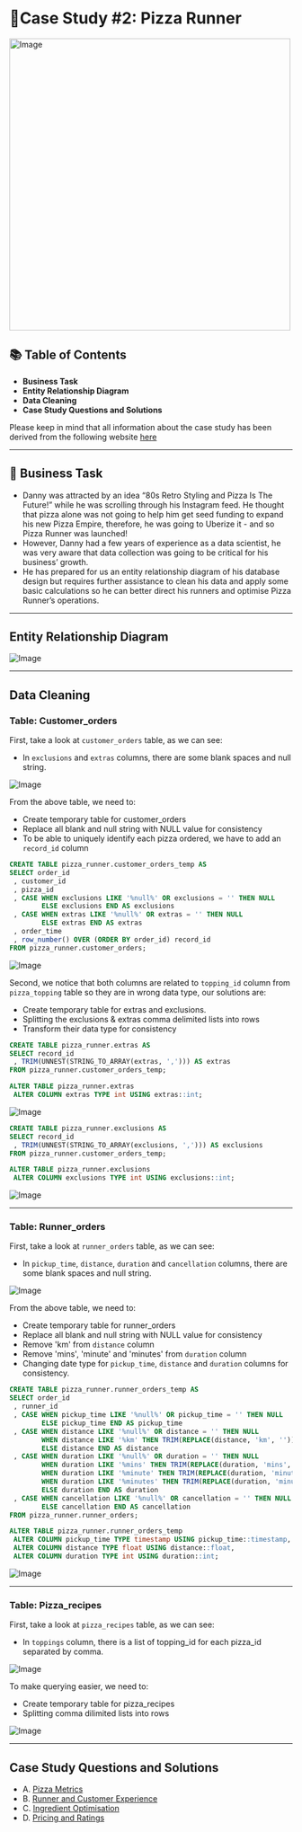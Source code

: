 # 🍕Case Study #2: Pizza Runner
<img src=  "https://8weeksqlchallenge.com/images/case-study-designs/2.png" alt="Image" width="500" height="520" >

## 📚 Table of Contents
- **Business Task**
- **Entity Relationship Diagram**
- **Data Cleaning**
- **Case Study Questions and Solutions**

Please keep in mind that all information about the case study has been derived from the following website [here](https://8weeksqlchallenge.com/case-study-2/)   

***

## 🎯 Business Task
- Danny was attracted by an idea “80s Retro Styling and Pizza Is The Future!” while he was scrolling through his Instagram feed. He thought that pizza alone was not going to help him get seed funding to expand his new Pizza Empire, therefore, he was going to Uberize it - and so Pizza Runner was launched!
- However, Danny had a few years of experience as a data scientist, he was very aware that data collection was going to be critical for his business’ growth.
- He has prepared for us an entity relationship diagram of his database design but requires further assistance to clean his data and apply some basic calculations so he can better direct his runners and optimise Pizza Runner’s operations.

***

## Entity Relationship Diagram  

<img src= "https://github.com/thinhpham0702/8-Week-SQL-Challenge/assets/136966635/7ab5daa3-b679-4692-bb10-d81a6168306e" alt="Image">

*** 

## Data Cleaning

### Table: Customer_orders 

First, take a look at `customer_orders` table, as we can see:
- In `exclusions` and `extras` columns, there are some blank spaces and null string.
  
<img src= "https://github.com/thinhpham0702/8-Week-SQL-Challenge/assets/136966635/0486c4ec-bf07-4529-8b3b-c05bdad76e56" alt="Image">

From the above table, we need to:
- Create temporary table for customer_orders
- Replace all blank and null string with NULL value for consistency
- To be able to uniquely identify each pizza ordered, we have to add an `record_id` column

```sql
CREATE TABLE pizza_runner.customer_orders_temp AS
SELECT order_id 
 , customer_id 
 , pizza_id 
 , CASE WHEN exclusions LIKE '%null%' OR exclusions = '' THEN NULL
		ELSE exclusions END AS exclusions
 , CASE WHEN extras LIKE '%null%' OR extras = '' THEN NULL
	  	ELSE extras END AS extras
 , order_time
 , row_number() OVER (ORDER BY order_id) record_id
FROM pizza_runner.customer_orders;
```

<img src= "https://github.com/thinhpham0702/8-Week-SQL-Challenge/assets/136966635/21c9c916-36ec-4e38-ac86-cf72280ba7db" alt="Image">

Second, we notice that both columns are related to `topping_id` column from `pizza_topping` table so they are in wrong data type, our solutions are:
- Create temporary table for extras and exclusions.
- Splitting the exclusions & extras comma delimited lists into rows
- Transform their data type for consistency

```sql
CREATE TABLE pizza_runner.extras AS
SELECT record_id
 , TRIM(UNNEST(STRING_TO_ARRAY(extras, ','))) AS extras
FROM pizza_runner.customer_orders_temp;

ALTER TABLE pizza_runner.extras
 ALTER COLUMN extras TYPE int USING extras::int;
```
<img src= "https://github.com/thinhpham0702/8-Week-SQL-Challenge/assets/136966635/9c574cec-4d9b-400a-9403-cb522f3b8c7b" alt="Image">

```sql
CREATE TABLE pizza_runner.exclusions AS
SELECT record_id
 , TRIM(UNNEST(STRING_TO_ARRAY(exclusions, ','))) AS exclusions
FROM pizza_runner.customer_orders_temp;

ALTER TABLE pizza_runner.exclusions
 ALTER COLUMN exclusions TYPE int USING exclusions::int;
```
<img src= "https://github.com/thinhpham0702/8-Week-SQL-Challenge/assets/136966635/1934159c-582b-4730-bab0-54e6810d4366" alt="Image">

*** 

### Table: Runner_orders

First, take a look at `runner_orders` table, as we can see:
- In `pickup_time`, `distance`, `duration` and `cancellation` columns, there are some blank spaces and null string.

<img src= "https://github.com/thinhpham0702/8-Week-SQL-Challenge/assets/136966635/80b2467f-3009-4dda-8509-ade3978aca02" alt="Image">

From the above table, we need to:
- Create temporary table for runner_orders
- Replace all blank and null string with NULL value for consistency
- Remove 'km' from `distance` column
- Remove 'mins', 'minute' and 'minutes' from `duration` column
- Changing date type for `pickup_time`, `distance` and `duration` columns for consistency.

```sql
CREATE TABLE pizza_runner.runner_orders_temp AS
SELECT order_id
 , runner_id  
 , CASE WHEN pickup_time LIKE '%null%' OR pickup_time = '' THEN NULL
		ELSE pickup_time END AS pickup_time
 , CASE WHEN distance LIKE '%null%' OR distance = '' THEN NULL
	  	WHEN distance LIKE '%km' THEN TRIM(REPLACE(distance, 'km', ''))
		ELSE distance END AS distance
 , CASE WHEN duration LIKE '%null%' OR duration = '' THEN NULL
		WHEN duration LIKE '%mins' THEN TRIM(REPLACE(duration, 'mins', ''))
		WHEN duration LIKE '%minute' THEN TRIM(REPLACE(duration, 'minute', ''))
		WHEN duration LIKE '%minutes' THEN TRIM(REPLACE(duration, 'minutes', ''))
		ELSE duration END AS duration
 , CASE WHEN cancellation LIKE '%null%' OR cancellation = '' THEN NULL
		ELSE cancellation END AS cancellation
FROM pizza_runner.runner_orders;
```
```sql
ALTER TABLE pizza_runner.runner_orders_temp
 ALTER COLUMN pickup_time TYPE timestamp USING pickup_time::timestamp,
 ALTER COLUMN distance TYPE float USING distance::float,
 ALTER COLUMN duration TYPE int USING duration::int;
```
<img src= "https://github.com/thinhpham0702/8-Week-SQL-Challenge/assets/136966635/f6d20106-1b9f-4b10-ba27-b799d9602325" alt="Image">

***

### Table: Pizza_recipes

First, take a look at `pizza_recipes` table, as we can see:
- In `toppings` column, there is a list of topping_id for each pizza_id separated by comma.

<img src= "https://github.com/thinhpham0702/8-Week-SQL-Challenge/assets/136966635/0da60f42-a580-4405-9d17-9c876b408f68" alt="Image">

To make querying easier, we need to:
- Create temporary table for pizza_recipes
- Splitting comma dilimited lists into rows

<img src= "https://github.com/thinhpham0702/8-Week-SQL-Challenge/assets/136966635/9ab29172-6789-4bb0-8509-6482eba97cd5" alt="Image">

***

## Case Study Questions and Solutions
- A. [Pizza Metrics](https://github.com/thinhpham0702/8-Week-SQL-Challenge/blob/main/Case%20Study%20%232%20-%20Pizza%20Runner/A.%20Pizza%20Metrics.md)
- B. [Runner and Customer Experience](https://github.com/thinhpham0702/8-Week-SQL-Challenge/blob/main/Case%20Study%20%232%20-%20Pizza%20Runner/B.%20Runner%20and%20Customer%20Experience.md)
- C. [Ingredient Optimisation](https://github.com/thinhpham0702/8-Week-SQL-Challenge/blob/main/Case%20Study%20%232%20-%20Pizza%20Runner/C.%20Ingredient%20Optimisation.md)
- D. [Pricing and Ratings](https://github.com/thinhpham0702/8-Week-SQL-Challenge/blob/main/Case%20Study%20%232%20-%20Pizza%20Runner/D.%20Pricing%20and%20Ratings.md)







  
















